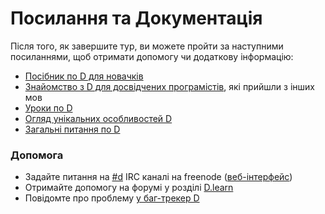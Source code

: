 # Посилання та Документація

Після того, як завершите тур, ви можете пройти за наступними посиланнями,
щоб отримати допомогу чи додаткову інформацію:

* [Посібник по D для новачків](http://ddili.org/ders/d.en/index.html)
* [Знайомство з D для досвідчених програмістів](http://wiki.dlang.org/Coming_From), які прийшли з інших мов
* [Уроки по D](https://wiki.dlang.org/Tutorials)
* [Огляд унікальних особливостей D](http://dlang.org/overview.html)
* [Загальні питання по D](http://dlang.org/faq.html)

### Допомога

* Задайте питання на [#d](irc://irc.freenode.net/d) IRC каналі на freenode ([веб-інтерфейс](https://kiwiirc.com/client/irc.freenode.net/d))
* Отримайте допомогу на форумі у розділі [D.learn](http://forum.dlang.org/group/learn)
* Повідомте про проблему [у баг-трекер D](https://issues.dlang.org)
